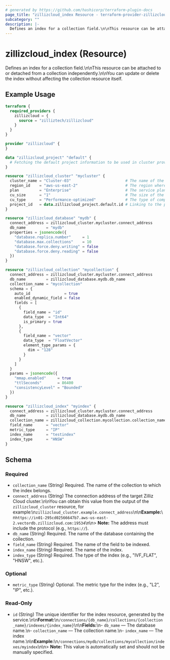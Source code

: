```yaml
---
# generated by https://github.com/hashicorp/terraform-plugin-docs
page_title: "zillizcloud_index Resource - terraform-provider-zillizcloud"
subcategory: ""
description: |-
  Defines an index for a collection field.\n\nThis resource can be attached to or detached from a collection independently.\n\nYou can update or delete the index without affecting the collection resource itself.
---
```


# zillizcloud_index (Resource)

Defines an index for a collection field.\n\nThis resource can be attached to or detached from a collection independently.\n\nYou can update or delete the index without affecting the collection resource itself.

## Example Usage

```terraform
terraform {
  required_providers {
    zillizcloud = {
      source = "zilliztech/zillizcloud"
    }
  }
}

provider "zillizcloud" {
}

data "zillizcloud_project" "default" {
  # Fetching the default project information to be used in cluster provisioning
}

resource "zillizcloud_cluster" "mycluster" {
  cluster_name = "Cluster-03"                        # The name of the cluster
  region_id    = "aws-us-east-2"                     # The region where the cluster will be deployed
  plan         = "Enterprise"                        # The service plan for the cluster
  cu_size      = "1"                                 # The size of the compute unit
  cu_type      = "Performance-optimized"             # The type of compute unit, optimized for performance
  project_id   = data.zillizcloud_project.default.id # Linking to the project ID fetched earlier
}

resource "zillizcloud_database" "mydb" {
  connect_address = zillizcloud_cluster.mycluster.connect_address
  db_name         = "mydb"
  properties = jsonencode({
    "database.replica.number"     = 1
    "database.max.collections"    = 10
    "database.force.deny.writing" = false
    "database.force.deny.reading" = false
  })
}

resource "zillizcloud_collection" "mycollection" {
  connect_address = zillizcloud_cluster.mycluster.connect_address
  db_name         = zillizcloud_database.mydb.db_name
  collection_name = "mycollection"
  schema = {
    auto_id               = true
    enabled_dynamic_field = false
    fields = [
      {
        field_name = "id"
        data_type  = "Int64"
        is_primary = true
      },
      {
        field_name = "vector"
        data_type  = "FloatVector"
        element_type_params = {
          dim = "128"
        }
      }
    ]
  }
  params = jsonencode({
    "mmap.enabled"     = true
    "ttlSeconds"       = 86400
    "consistencyLevel" = "Bounded"
  })
}

resource "zillizcloud_index" "myindex" {
  connect_address = zillizcloud_cluster.mycluster.connect_address
  db_name         = zillizcloud_database.mydb.db_name
  collection_name = zillizcloud_collection.mycollection.collection_name
  field_name      = "vector"
  metric_type     = "IP"
  index_name      = "testindex"
  index_type      = "HNSW"
}
```

<!-- schema generated by tfplugindocs -->
## Schema

### Required

- `collection_name` (String) Required. The name of the collection to which the index belongs.
- `connect_address` (String) The connection address of the target Zilliz Cloud cluster.\n\nYou can obtain this value from the output of the `zillizcloud_cluster` resource, for example:\n`zillizcloud_cluster.example.connect_address`\n\n**Example:**\n`https://in01-295cd02566647b7.aws-us-east-2.vectordb.zillizcloud.com:19534`\n\n> **Note:** The address must include the protocol (e.g., `https://`).
- `db_name` (String) Required. The name of the database containing the collection.
- `field_name` (String) Required. The name of the field to be indexed.
- `index_name` (String) Required. The name of the index.
- `index_type` (String) Required. The type of the index (e.g., "IVF_FLAT", "HNSW", etc.).

### Optional

- `metric_type` (String) Optional. The metric type for the index (e.g., "L2", "IP", etc.).

### Read-Only

- `id` (String) The unique identifier for the index resource, generated by the service.\n\n**Format:**\n`/connections/{db_name}/collections/{collection_name}/indexes/{index_name}`\n\n**Fields:**\n- `db_name` — The database name.\n- `collection_name` — The collection name.\n- `index_name` — The index name.\n\n**Example:**\n`/connections/mydb/collections/mycollection/indexes/myindex`\n\n> **Note:** This value is automatically set and should not be manually specified.
